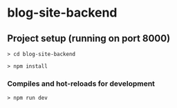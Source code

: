 # blog-site-backend

## Project setup (running on port 8000)
```
> cd blog-site-backend
```

```
> npm install
```

### Compiles and hot-reloads for development
```
> npm run dev
```